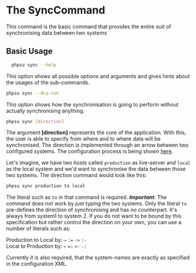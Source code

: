 # The SyncCommand

This command is the basic command that provides the entire suit of synchronising data between two systems

## Basic Usage

```bash
  phpsu sync --help 
  ```  
This option shows all possible options and arguments and gives hints about the usages of the sub-commands.
  
```bash
phpsu sync --dry-run 
``` 

This option shows how the synchronisation is going to perform without actually synchronising anything.  

```bash
phpsu sync [direction]
``` 

The argument **[direction]** represents the core of the application. With this,
the user is able to specify from where and to where data will be synchronised.
The direction is implemented through an arrow between two configured systems.
The configuration process is being shown [here](../index.md).

Let's imagine, we have two hosts called ``production`` as live-server and ``local`` as the local system and
we'd want to synchronise the data between those two systems. The direction command would look like this:
```bash
phpsu sync production to local
``` 
The literal such as ``to`` in that command is required. ***Important***: The command does not work by just typing the two systems.
Only the literal ``to`` pre-defines the direction of synchronising and has no counterpart. It's always from system1 to system 2.
If you do not want to be bound by this specification but rather control the direction on your own,
you can use a number of literals such as:

Production to Local by: ``→`` ``:=`` ``->`` ``:-`` <br>
Local to Production by: ``←`` ``=:`` ``<-`` ``-:``

Currently it is also required, that the system-names are exactly as specified in the configuration XML.